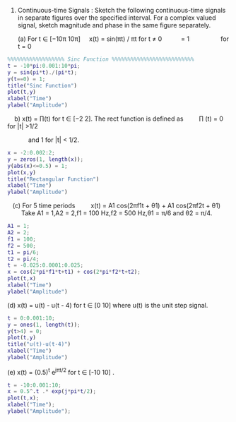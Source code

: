 1. Continuous-time Signals : Sketch the following continuous-time signals in separate figures over the specified interval. For a complex valued signal, sketch magnitude and phase in the same figure separately.
   
   (a) For t ∈ [−10π 10π]
       x(t) = sin(πt) / πt for t ≠ 0
              = 1                  for t = 0

```matlab
%%%%%%%%%%%%%%%%%% Sinc Function %%%%%%%%%%%%%%%%%%%%%%%%%%
t = -10*pi:0.001:10*pi;
y = sin(pi*t)./(pi*t);
y(t==0) = 1;
title("Sinc Function")
plot(t,y)
xlabel("Time")
ylabel("Amplitude")
```

    b) x(t) = ∏(t) for t ∈ [−2 2]. The rect function is defined as 
        ∏ (t) = 0 for |t| >1/2

            and 1 for |t| < 1/2.

```matlab
x = -2:0.002:2;
y = zeros(1, length(x));
y(abs(x)<=0.5) = 1;
plot(x,y)
title("Rectangular Function")
xlabel("Time")
ylabel("Amplitude")
```

   (c) For 5 time periods
        x(t) = A1 cos(2πf1t + θ1) + A1 cos(2πf2t + θ1)
        Take A1 = 1,A2 = 2,f1 = 100 Hz,f2 = 500 Hz,θ1 = π/6 and θ2 = π/4.

```matlab
A1 = 1;
A2 = 2;
f1 = 100;
f2 = 500;
t1 = pi/6;
t2 = pi/4;
t = -0.025:0.0001:0.025;
x = cos(2*pi*f1*t+t1) + cos(2*pi*f2*t+t2);
plot(t,x)
xlabel("Time")
ylabel("Amplitude")
```

(d) x(t) = u(t) - u(t - 4) for t ∈ [0 10] where u(t) is the unit step signal.

```matlab
t = 0:0.001:10;
y = ones(1, length(t));
y(t>4) = 0;
plot(t,y)
title("u(t)-u(t-4)")
xlabel("Time")
ylabel("Amplitude")
```

(e) x(t) = (0.5)<sup>t</sup> e<sup>jπt/2</sup>  for t ∈ [-10 10] .

```matlab
t = -10:0.001:10;
x = 0.5^.t .* exp(j*pi*t/2);
plot(t,x);
xlabel("Time");
ylabel("Amplitude");
```

